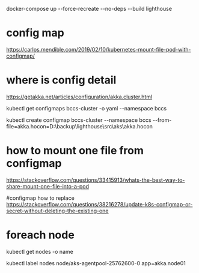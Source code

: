 docker-compose up --force-recreate --no-deps --build lighthouse



# config map
https://carlos.mendible.com/2019/02/10/kubernetes-mount-file-pod-with-configmap/


# where is config detail
https://getakka.net/articles/configuration/akka.cluster.html

kubectl get configmaps bccs-cluster  -o yaml --namespace bccs

kubectl create configmap bccs-cluster --namespace bccs --from-file=akka.hocon=D:\backup\lighthouse\src\aks\akka.hocon


# how to mount one file from configmap
https://stackoverflow.com/questions/33415913/whats-the-best-way-to-share-mount-one-file-into-a-pod


#configmap how to replace
https://stackoverflow.com/questions/38216278/update-k8s-configmap-or-secret-without-deleting-the-existing-one


# foreach node
kubectl get nodes -o name

kubectl label nodes node/aks-agentpool-25762600-0 app=akka.node01